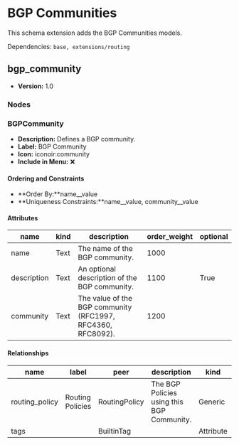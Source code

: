# BGP Communities

This schema extension adds the BGP Communities models.

Dependencies: `base, extensions/routing`

## bgp_community

- **Version:** 1.0

### Nodes

### BGPCommunity

- **Description:** Defines a BGP community.
- **Label:** BGP Community
- **Icon:** iconoir:community
- **Include in Menu:** ❌

#### Ordering and Constraints

- **Order By:**name__value
- **Uniqueness Constraints:**name__value, community__value

#### Attributes

| name | kind | description | order_weight | optional |
| ---- | ---- | ----------- | ------------ | -------- |
| name | Text | The name of the BGP community\. | 1000 |  |
| description | Text | An optional description of the BGP community\. | 1100 | True |
| community | Text | The value of the BGP community \(RFC1997, RFC4360, RFC8092\)\. | 1200 |  |

#### Relationships

| name | label | peer | description | kind | cardinality | optional | order_weight |
| ---- | ----- | ---- | ----------- | ---- | ----------- | -------- | ------------ |
| routing\_policy | Routing Policies | RoutingPolicy | The BGP Policies using this BGP Community\. | Generic | many |  |  |
| tags |  | BuiltinTag |  | Attribute | many | True | 3000 |
